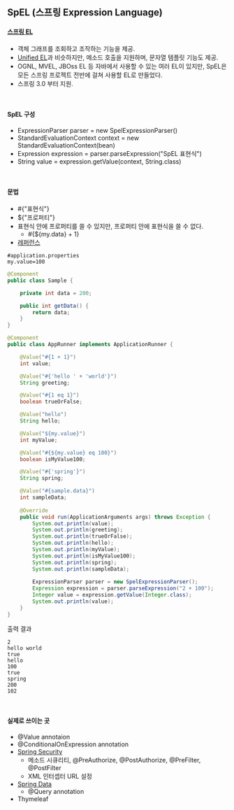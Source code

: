 ## SpEL (스프링 Expression Language)

#### [스프링 EL](https://docs.spring.io/spring/docs/current/spring-framework-reference/core.html#expressions)

* 객체 그래프를 조회하고 조작하는 기능을 제공.
* [Unified EL](https://docs.oracle.com/javaee/5/tutorial/doc/bnahq.html)과 비슷하지만, 메소드 호출을 지원하며, 문자열 템플릿 기능도 제공.
* OGNL, MVEL, JBOss EL 등 자바에서 사용할 수 있는 여러 EL이 있지만, SpEL은 모든 스프링 프로젝트 전반에 걸쳐 사용할 EL로 만들었다.
* 스프링 3.0 부터 지원.

<br>

#### SpEL 구성

* ExpressionParser parser = new SpelExpressionParser()
* StandardEvaluationContext context = new StandardEvaluationContext(bean)
* Expression expression = parser.parseExpression("SpEL 표현식")
* String value = expression.getValue(context, String.class)

<br>

#### 문법

* \#{"표현식"}
* ${"프로퍼티"}
* 표현식 안에 프로퍼티를 쓸 수 있지만, 프로퍼티 안에 표현식을 쓸 수 없다.
    * \#{${my.data} + 1}
* [레퍼런스](https://docs.spring.io/spring/docs/current/spring-framework-reference/core.html#expressions-language-ref)

```properties
#application.properties
my.value=100
```
```java
@Component
public class Sample {

    private int data = 200;

    public int getData() {
        return data;
    }
}
```
```java
@Component
public class AppRunner implements ApplicationRunner {

    @Value("#{1 + 1}")
    int value;

    @Value("#{'hello ' + 'world'}")
    String greeting;

    @Value("#{1 eq 1}")
    boolean trueOrFalse;

    @Value("hello")
    String hello;

    @Value("${my.value}")
    int myValue;

    @Value("#{${my.value} eq 100}")
    boolean isMyValue100;

    @Value("#{'spring'}")
    String spring;

    @Value("#{sample.data}")
    int sampleData;
    
    @Override
    public void run(ApplicationArguments args) throws Exception {
        System.out.println(value);
        System.out.println(greeting);
        System.out.println(trueOrFalse);
        System.out.println(hello);
        System.out.println(myValue);
        System.out.println(isMyValue100);
        System.out.println(spring);
        System.out.println(sampleData);
        
        ExpressionParser parser = new SpelExpressionParser();
        Expression expression = parser.parseExpression("2 + 100");
        Integer value = expression.getValue(Integer.class);
        System.out.println(value);
    }
}
```

출력 결과
```text
2
hello world
true
hello
100
true
spring
200
102
```

<br>

#### 실제로 쓰이는 곳

* @Value annotaion
* @ConditionalOnExpression annotation
* [Spring Security](https://docs.spring.io/spring-security/site/docs/3.0.x/reference/el-access.html)
    * 메소드 시큐리티, @PreAuthorize, @PostAuthorize, @PreFilter, @PostFilter
    * XML 인터셉터 URL 설정
* [Spring Data](https://spring.io/blog/2014/07/15/spel-support-in-spring-data-jpa-query-definitions)
    * @Query annotation
* Thymeleaf
